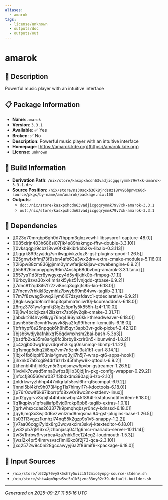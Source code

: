 ```yaml
---
aliases:
  - amarok
tags:
  - license/unknown
  - outputs/doc
  - outputs/out
---
```


# amarok

## 📝 Description

Powerful music player with an intuitive interface

## 📋 Package Information

- **Name**: `amarok`
- **Version**: `3.3.1`
- **Available**: ✅ Yes
- **Broken**: ✅ No
- **Description**: Powerful music player with an intuitive interface
- **Homepage**: [https://amarok.kde.org](https://amarok.kde.org)
- **License**: `unknown`

## 🔧 Build Information

- **Derivation Path**: `/nix/store/kasxpxhcdn63vadjicgqqrymmk79v7xk-amarok-3.3.1.drv`
- **Source Position**: `/nix/store/ns30sqxb36k8jrds8z18rv96bpnwc60d-source/pkgs/by-name/am/amarok/package.nix:100`
- **Outputs**:
  - `doc`:  `/nix/store/kasxpxhcdn63vadjicgqqrymmk79v7xk-amarok-3.3.1`
  - `out`:  `/nix/store/kasxpxhcdn63vadjicgqqrymmk79v7xk-amarok-3.3.1`

## 🔗 Dependencies

- [[023q70mrqbp6gh0d7fhppm3glxzvcwhl-libsysprof-capture-48.0]]
- [[085xlrjn483h686si07j1k4s89hakmgz-fftw-double-3.3.10]]
- [[0vksqqpjr9cbz18vw0fkb9kibrkbb2kv-libaio-0.3.113]]
- [[1jggrk899zyajdg7srrilwqpivkzdqz8-gst-plugins-good-1.26.5]]
- [[25gnwfxhfmj73f9sbn4afx63a3wx2drv-extra-cmake-modules-5.116.0]]
- [[2i6pw88zm836jgjmm0ymwfarjidk8jaw-qtwebengine-6.9.2]]
- [[556926impnypghy96m74vs5p68dbvbng-amarok-3.3.1.tar.xz]]
- [[557ys11d3fcr8ywgyxpy4d5y4jkjhk0b-ffmpeg-7.1.1]]
- [[6rbcy8zva30xk4lm4skl5ykz51vnjqdd-qtbase-6.9.2]]
- [[7dnc812qd8i97fr2zvi8nsq3qgkjfs95-kio-6.18.0]]
- [[7fncnv7rhkikl3zymhlz7bwyb69m84ww-taglib-2.1.1]]
- [[7m7f8zwag5kwq2iiym6l07dzyafdavc1-qtdeclarative-6.9.2]]
- [[8gkiswgdb9nia116cp3qahma1miiw10j-kcoreaddons-6.18.0]]
- [[8rgz3781yw1gmfkj3lg2z5pn1y5k855h-lz4-1.10.0]]
- [[9j8w4bcicjkza42lizkrrx7sb6jw2qik-cmake-3.31.7]]
- [[abxkr2il4hvy9lkyg76nq4l96ylx6kki-threadweaver-6.18.0]]
- [[asn5b5m3cvnh1wayvk8jsa2fq99fhcrm-kcmutils-6.18.0]]
- [[bfrhypf8s25npqqk6h8hi5qyr3apb3vr-gdk-pixbuf-2.42.12]]
- [[bjsb6wdjykafnkixq156qdvmxhsm2bai-bash-5.3p3]]
- [[bsdfb2xa35m8s4g8fc3brby8xcrlr0n5-libunwind-1.8.2]]
- [[c4zgjb00wg1npvr4qrvh3ikgq0nsmmqr-libmtp-1.1.22]]
- [[g1smgp5dhq2ii8np7vm7n5znki3ak1b1-curl-8.14.1]]
- [[ibjx4fb6iqplf03nis4gnwq3yji7h5j7-wrap-qt6-apps-hook]]
- [[ihxnk07al2cgi94drf6zr1x45fnhyw9k-qttools-6.9.2]]
- [[khcnbl4hfjibl6zyn5r3rpdsmzw5pvbr-gstreamer-1.26.5]]
- [[lvdvlk7cwad5mna0wfpz8jllb30jdj1n-pkg-config-wrapper-0.29.2]]
- [[nfccfj86560vhr037if3bdxdm390apj6-lzo-2.10]]
- [[nldrkwryzhhhp447cilqrlafs5csl6hr-qt5compat-6.9.2]]
- [[nnni5bi4kfx9h073l4pg11s7hlmyi17r-kdoctools-6.18.0]]
- [[p76r0cwlf6k97ibprrpfd8xw0r8wc3nx-stdenv-linux]]
- [[pd2gygrvv3qbjh44hbxicwbqr45f894l-kstatusnotifieritem-6.18.0]]
- [[q1kqpkvs1qfxajiiafp6vjd9rqkp6pb8-taglib-extras-1.0.1]]
- [[qrhwhsxcdas263377k9pmqhqbsyr0ncy-kdnssd-6.18.0]]
- [[qy6jmq3x3wjl0d6vzwnlzmd9mqsmai94-gst-plugins-base-1.26.5]]
- [[s03113vgzz1kmhzl74nq55k2gzp9s1v5-snappy-1.2.2]]
- [[v7aa06cqgi7yldx8rg3wqvakcim3skvj-ktexteditor-6.18.0]]
- [[w32pb7rj916xx7jzhbnjasq041fg6mcr-mariadb-server-10.11.14]]
- [[w3y1hrbw9rvsrbca4za7nhk9cc124cg2-loudmouth-1.5.3]]
- [[wzl2x4pr54imrvsvscl1mil9kc8f2j73-qca-2.3.10]]
- [[xq2572w9c0ni28gccawyyj6a2f86mif9-kpackage-6.18.0]]

## 📁 Input Sources

- `/nix/store/l622p70vy8k5sh7y5wizi5f2mic6ynpg-source-stdenv.sh`
- `/nix/store/shkw4qm9qcw5sc5n1k5jznc83ny02r39-default-builder.sh`

---
*Generated on 2025-09-27 11:55:16 UTC*
